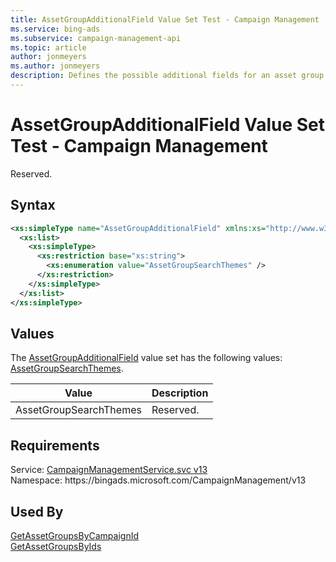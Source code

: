 ```yaml
---
title: AssetGroupAdditionalField Value Set Test - Campaign Management
ms.service: bing-ads
ms.subservice: campaign-management-api
ms.topic: article
author: jonmeyers
ms.author: jonmeyers
description: Defines the possible additional fields for an asset group.(test)
---
```

# AssetGroupAdditionalField Value Set Test - Campaign Management
Reserved.

## Syntax
```xml
<xs:simpleType name="AssetGroupAdditionalField" xmlns:xs="http://www.w3.org/2001/XMLSchema">
  <xs:list>
    <xs:simpleType>
      <xs:restriction base="xs:string">
        <xs:enumeration value="AssetGroupSearchThemes" />
      </xs:restriction>
    </xs:simpleType>
  </xs:list>
</xs:simpleType>
```

## <a name="values"></a>Values

The [AssetGroupAdditionalField](assetgroupadditionalfield.md) value set has the following values: [AssetGroupSearchThemes](#assetgroupsearchthemes).

|Value|Description|
|-----------|---------------|
|<a name="assetgroupsearchthemes"></a>AssetGroupSearchThemes|Reserved.|

## Requirements
Service: [CampaignManagementService.svc v13](https://campaign.api.bingads.microsoft.com/Api/Advertiser/CampaignManagement/v13/CampaignManagementService.svc)  
Namespace: https\://bingads.microsoft.com/CampaignManagement/v13  

## Used By
[GetAssetGroupsByCampaignId](getassetgroupsbycampaignid.md)  
[GetAssetGroupsByIds](getassetgroupsbyids.md)  
